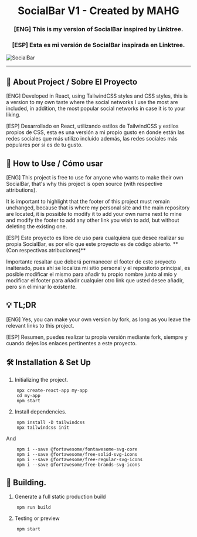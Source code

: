 <h1 align="center">
    SocialBar V1 - Created by MAHG
</h1>

<div align="center">
    <h3>[ENG] This is my version of SocialBar inspired by Linktree.</h3>
    <h3>[ESP] Esta es mi versión de SocialBar inspirada en Linktree.</h3>
</div>

![SocialBar](https://i.imgur.com/Rk93z00.png)

---

## 🚨 About Project / Sobre El Proyecto

<p>[ENG] Developed in React, using TailwindCSS styles and CSS styles, this is a version to my own taste where the social networks I use the most are included, in addition, the most popular social networks in case it is to your liking.</p>

<p>[ESP] Desarrollado en React, utilizando estilos de TailwindCSS y estilos propios de CSS, esta es una versión a mi propio gusto en donde están las redes sociales que más utilizo incluido además, las redes sociales más populares por si es de tu gusto.</p>

## 📌 How to Use / Cómo usar

<p>[ENG] This project is free to use for anyone who wants to make their own SocialBar, that's why this project is open source (with respective attributions).</p>

<p>It is important to highlight that the footer of this project must remain unchanged, because that is where my personal site and the main repository are located, it is possible to modify it to add your own name next to mine and modify the footer to add any other link you wish to add, but without deleting the existing one. </p>

<p>[ESP] Este proyecto es libre de uso para cualquiera que desee realizar su propia SocialBar, es por ello que este proyecto es de código abierto. **(Con respectivas atribuciones)**</p>

<p>Importante resaltar que deberá permanecer el footer de este proyecto inalterado, pues ahí se localiza mi sitio personal y el repositorio principal, es posible modificar el mismo para añadir tu propio nombre junto al mío y modificar el footer para añadir cualquier otro link que usted desee añadir, pero sin eliminar lo existente.</p>

## 💡 TL;DR

<p>[ENG] Yes, you can make your own version by fork, as long as you leave the relevant links to this project.</p>

<p>[ESP] Resumen, puedes realizar tu propia versión mediante fork, siempre y cuando dejes los enlaces pertinentes a este proyecto.</p>

## 🛠 Installation & Set Up

1. Initializing the project.

```
    npx create-react-app my-app
    cd my-app
    npm start
```

2. Install dependencies.

```
    npm install -D tailwindcss
    npx tailwindcss init
```

And

```
    npm i --save @fortawesome/fontawesome-svg-core
    npm i --save @fortawesome/free-solid-svg-icons
    npm i --save @fortawesome/free-regular-svg-icons
    npm i --save @fortawesome/free-brands-svg-icons
```

## 🚀 Building.

1. Generate a full static production build

```
    npm run build
```

2. Testing or preview

```
    npm start
```
